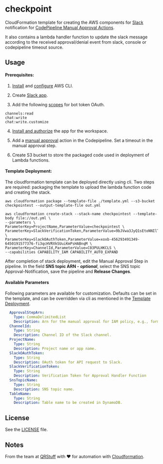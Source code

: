 # checkpoint

CloudFormation template for creating the AWS components for [Slack](https://slack.com/) notification for [CodePipeline Manual Approval Actions](https://docs.aws.amazon.com/codepipeline/latest/userguide/approvals.html).

It also contains a lambda handler function to update the slack message according to the received approval/denial event from slack, console or codepipeline timeout source.

## Usage

#### Prerequisites:

1. [Install](https://docs.aws.amazon.com/cli/latest/userguide/getting-started-install.html) and [configure](https://docs.aws.amazon.com/cli/latest/userguide/cli-configure-files.html) AWS CLI.

2. Create [Slack app](https://api.slack.com/start/quickstart#creating).

3. Add the following [scopes](https://api.slack.com/start/quickstart#scopes) for bot token OAuth.
```
channels:read
chat:write
chat:write.customize
```

4. [Install and authorize](https://api.slack.com/start/quickstart#installing) the app for the workspace.

5. Add a [manual approval](https://docs.aws.amazon.com/codepipeline/latest/userguide/approvals-action-add.html) action in the Codepipeline. Set a timeout in the manual approval step.

6. Create S3 bucket to store the packaged code used in deployment of Lambda functions.

#### Template Deployment:

The cloudformation template can be deployed directly using cli. Two steps are required: packaging the template to upload the lambda function code and creating the stack.

```shell
aws cloudformation package --template-file ./template.yml --s3-bucket checkpointest --output-template-file out.yml

aws cloudformation create-stack --stack-name checkpointest --template-body file://out.yml \
--parameters \
ParameterKey=ProjectName,ParameterValue=checkpointest \
ParameterKey=SlackVerificationToken,ParameterValue=9bJVwa3JyQ1sEtoNNIlT96m8 \
ParameterKey=SlackOAuthToken,ParameterValue=xoxb-456293491349-6450191577376-fi3qcHVRXkSUuiKmPsHABnqM \
ParameterKey=ChannelId,ParameterValue=C03PULHKCLS \
--capabilities CAPABILITY_IAM CAPABILITY_AUTO_EXPAND
```
After completion of stack deployment, edit the Manual Approval Step in pipeline. In the field **SNS topic ARN -** ***optional***, select the SNS topic Approval-Notification, save the pipeline and **Release Changes**.

#### Available Parameters

Following parameters are available for customization. Defaults can be set in the template, and can be overridden via cli as mentioned in the [Template Deployment](#Template-Deployment).

```yaml
  ApprovalStepArn:
    Type: CommaDelimitedList
    Description: Arn for the manual approval for IAM policy, e.g., format (arn:aws:codepipeline:region:aws-account-id:pipeline-name/stage-name/action-name).
  ChannelId:
    Type: String
    Description: Channel ID of the Slack channel.
  ProjectName:
    Type: String
    Description: Project name or app name.
  SlackOAuthToken:
    Type: String
    Description: OAuth token for API request to Slack.
  SlackVerificationToken:
    Type: String
    Description: Verification Token for Approval Handler Function
  SnsTopicName:
    Type: String
    Description: SNS topic name.
  TableName:
    Type: String
    Description: Table name to be created in DynamoDB.
```


## License

See the [LICENSE](LICENSE) file.

## Notes

From the team at [QRStuff](https://qrstuff.com/) with ❤️ for automation with [Cloudformation](https://aws.amazon.com/cloudformation/).
